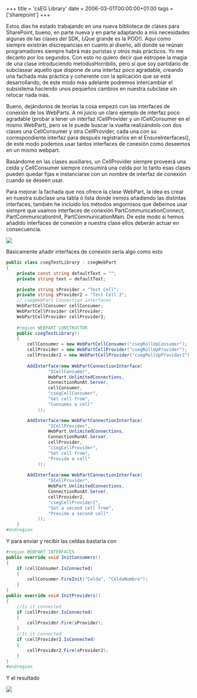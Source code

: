 +++
title = 'csEG Library'
date = 2006-03-01T00:00:00+01:00
tags = ['sharepoint']
+++

Estos días he estado trabajando en una nueva biblioteca de clases para SharePoint, bueno, en parte nueva y en parte adaptando a mis necesidades  algunas de las clases del SDK, (¡Que grande es la POO!). Aquí como siempre existirán discrepancias en cuanto al diseño, allí donde se reúnan programadores siempre habrá más puristas y otros más prácticos. Yo me decanto por los segundos. Con esto no quiero decir que estropee la magia de una clase introduciendo metodusHorribilis, pero sí que soy partidario de subclasear aquello que dispone de una interfaz poco agradable, creando una fachada más práctica y coherente con la aplicación que se está desarrollando, de este modo más adelante podremos intercambiar el subsistema haciendo unos pequeños cambios en nuestra subclase sin retocar nada más.


Bueno, dejándonos de teorías la cosa empezó con las interfaces de conexión de los WebParts. A mi juicio un claro ejemplo de interfaz poco agradable (probar a tener un interfaz ICellProvider y un ICellConsumer en el mismo WebPart), pero se le puede buscar la vuelta realizándolo con dos clases una CellConsumer y otra CellProvider, cada una con su correspondiente interfaz para después registrarlos en el EnsureInterfaces(), de este modo podemos usar tantos interfaces de conexión como deseemos en un mismo webpart.


Basándome en las clases auxiliares, un CellProvider siempre proveerá una celda y CellConsumer siempre consumirá una celda por lo tanto esas clases pueden quedar fijas e instanciarse con un  nombre de interfaz de conexión cuando se deseen usar.


Para mejorar la fachada que nos ofrece la clase WebPart, la idea es crear en nuestra subclase una tabla ó lista donde iremos añadiendo las distintas interfaces, también he incluido los métodos engorrosos que debemos usar siempre que usamos interfaces de conexión PartCommunicationConnect, PartCommunicationInit, PartCommunicationMain. De este modo si hemos añadido interfaces de conexión a nuestra clase ellos deberán actuar en consecuencia.


![](/images/Sharepoint/csegLibrary1.gif)



Básicamente añadir interfaces de conexión sería algo como esto


```csharp
public class csegTestLibrary : csegWebPart
{
    private const string defaultText = "";
    private string text = defaultText;

    private string sProvider = "Test Cell";
    private string sProvider2 = "Test Cell 2";
    // csegWebPart Connection interfaces
    WebPartCellConsumer cellConsumer;
    WebPartCellProvider cellProvider;
    WebPartCellProvider cellProvider2;
    
    #region WEBPART CONSTRUCTOR
    public csegTestLibrary()
    {
        cellConsumer = new WebPartCellConsumer("csegRollUpConsumer");
        cellProvider = new WebPartCellProvider("csegRollUpProvider");
        cellProvider2 = new WebPartCellProvider("csegRollUpProvider2");
        
        AddInterface(new WebPartConnectionInterface(
                "ICellConsumer",
                WebPart.UnlimitedConnections,                
                ConnectionRunAt.Server,                        
                cellConsumer,                                        
                "csegCellConsumer",                                                                
                "Get cell from",                                                                    
                "Consumes a cell"
            ));

        AddInterface(new WebPartConnectionInterface(
                "ICellProvider",
                WebPart.UnlimitedConnections,                
                ConnectionRunAt.Server,                        
                cellProvider,                                        
                "csegCellProvider",                                                                
                "Set cell from",                                                                    
                "Provide a cell"
            ));
        
        AddInterface(new WebPartConnectionInterface(
                "ICellProvider",
                WebPart.UnlimitedConnections,
                ConnectionRunAt.Server,
                cellProvider2,
                "csegCellProvider2",    
                "Set a second cell from",
                "Provide a second cell"
            ));        
    }
#endregion
```


Y para enviar y recibir las celdas bastaría con


```csharp
#region WEBPART INTERFACES
public override void InitConsumers()
{
    if (cellConsumer.IsConnected)
    {
        cellConsumer.FireInit("Celda", "CeldaNombre");
    }
}
public override void InitProviders()
{
    //Is it connected
    if (cellProvider.IsConnected)
    {
        cellProvider.Fire(sProvider);
    }
    //Is it connected
    if (cellProvider2.IsConnected)
    {
        cellProvider2.Fire(sProvider2);
    }
}
#endregion
```

Y el resultado

![](/images/Sharepoint/csegLibrary2.gif)


